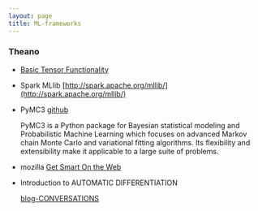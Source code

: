 ```yaml
---
layout: page
title: ML-frameworks
---
```


### Theano

* [Basic Tensor Functionality](http://deeplearning.net/software/theano/library/tensor/basic.html)

* Spark MLlib [http://spark.apache.org/mllib/](http://spark.apache.org/mllib/)

* PyMC3 [github](https://github.com/pymc-devs/pymc3)

  PyMC3 is a Python package for Bayesian statistical modeling and Probabilistic Machine Learning which focuses on advanced Markov chain Monte Carlo and variational fitting algorithms. Its flexibility and extensibility make it applicable to a large suite of problems.

* mozilla
  [Get Smart On the Web](https://www.mozilla.org/en-US/teach/smarton/?utm_source=directory-tiles&utm_medium=tiles&utm_content=PrivacyV1&utm_campaign=desktop)

* Introduction to AUTOMATIC DIFFERENTIATION

  [blog-CONVERSATIONS](http://alexey.radul.name/ideas/2013/introduction-to-automatic-differentiation/)

